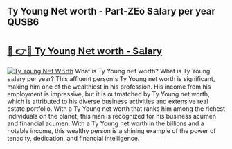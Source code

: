 ## Ty Young N𝚎t w𝚘rth - Part-ZEo S𝚊lary per year QUSB6

# <h2><a href="http://gc0rad.nevu.top/?p=Ty+Young">🔗 👉🔴 Ty Young N𝚎t w𝚘rth - S𝚊lary</a></h2>

[![Ty Young N𝚎t W𝚘rth](https://i.imgur.com/Oavwk0R.jpeg)](http://gc0rad.nevu.top/?p=Ty+Young)
What is Ty Young n𝚎t w𝚘rth? What is Ty Young s𝚊lary per year?
This affluent person's Ty Young net worth is significant, making him one of the wealthiest in his profession. His income from his employment is impressive, but it is outmatched by Ty Young net worth, which is attributed to his diverse business activities and extensive real estate portfolio. With a Ty Young net worth that ranks him among the richest individuals on the planet, this man is recognized for his business acumen and financial acumen. With a Ty Young net worth in the billions and a notable income, this wealthy person is a shining example of the power of tenacity, dedication, and financial intelligence.
